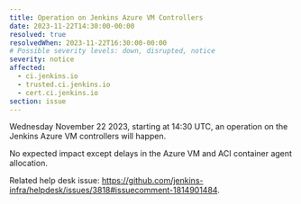 ```yaml
---
title: Operation on Jenkins Azure VM Controllers
date: 2023-11-22T14:30:00-00:00
resolved: true
resolvedWhen: 2023-11-22T16:30:00-00:00
# Possible severity levels: down, disrupted, notice
severity: notice
affected:
  - ci.jenkins.io
  - trusted.ci.jenkins.io
  - cert.ci.jenkins.io
section: issue
---
```



Wednesday November 22 2023, starting at 14:30 UTC, an operation on the Jenkins Azure VM controllers will happen.

No expected impact except delays in the Azure VM and ACI container agent allocation.

Related help desk issue: https://github.com/jenkins-infra/helpdesk/issues/3818#issuecomment-1814901484.
